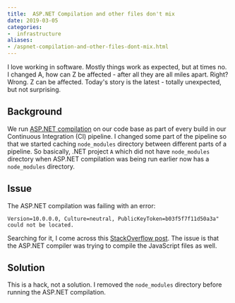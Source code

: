 ```yaml
---
title:  ASP.NET Compilation and other files don't mix
date: 2019-03-05
categories:
-  infrastructure
aliases:
- /aspnet-compilation-and-other-files-dont-mix.html
---
```


I love working in software. Mostly things work as expected, but at times no. I changed A,
how can Z be affected - after all they are all miles apart. Right? Wrong. Z can be
affected. Today's story is the latest - totally unexpected, but not surprising.

## Background

We run [ASP.NET compilation](https://docs.microsoft.com/en-us/previous-versions/dotnet/articles/aa479044(v=msdn.10)) 
on our code base as part of every build in our Continuous Integration (CI)
pipeline. I changed some part of the pipeline so that we started caching `node_modules` directory
between different parts of a pipeline. So basically, .NET project `A` which did not have `node_modules`
directory when ASP.NET compilation was being run earlier now has a `node_modules` directory.

## Issue

The ASP.NET compilation was failing with an error:

```error ASPCONFIG: The CodeDom provider type "Microsoft.VisualC.CppCodeProvider, CppCodeProvider, 
Version=10.0.0.0, Culture=neutral, PublicKeyToken=b03f5f7f11d50a3a" could not be located.
```

Searching for it, I come across this [StackOverflow post](https://stackoverflow.com/questions/20545224/the-codedom-provider-type-microsoft-visualc-cppcodeprovider-could-not-be-found).
The issue is that the ASP.NET compiler was trying to compile the JavaScript files as well.

## Solution

This is a hack, not a solution. I removed the `node_modules` directory before running the ASP.NET compilation.
